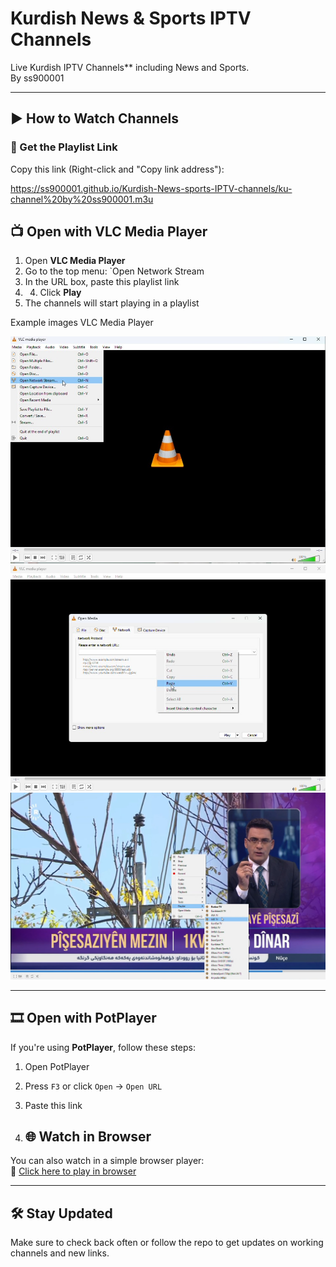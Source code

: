 # Kurdish News & Sports IPTV Channels

Live Kurdish IPTV Channels** including News and Sports.  
 By ss900001

---

## ▶️ How to Watch Channels

### 🔗 Get the Playlist Link

Copy this link (Right-click and "Copy link address"):

https://ss900001.github.io/Kurdish-News-sports-IPTV-channels/ku-channel%20by%20ss900001.m3u 

## 📺 Open with VLC Media Player

1. Open **VLC Media Player**
2. Go to the top menu: `Open Network Stream
3. In the URL box, paste this playlist link
4. 4. Click **Play**
5. The channels will start playing in a playlist

Example images VLC Media Player

![Step 1 - VLC](https://github.com/ss900001/Kurdish-News-sports-IPTV-channels/blob/main/1.jpg?raw=true)  
![Step 2 - VLC](https://github.com/ss900001/Kurdish-News-sports-IPTV-channels/blob/main/2.jpg?raw=true)  
![Step 3 - VLC](https://github.com/ss900001/Kurdish-News-sports-IPTV-channels/blob/main/3.jpg?raw=true)

---

## 🎞️ Open with PotPlayer

If you're using **PotPlayer**, follow these steps:

1. Open PotPlayer
2. Press `F3` or click `Open` → `Open URL`
3. Paste this link

4. ## 🌐 Watch in Browser

You can also watch in a simple browser player:  
🔗 [Click here to play in browser](https://ss900001.github.io/Kurdish-sports-IPTV-channels/playtv)

---

## 🛠 Stay Updated

Make sure to check back often or follow the repo to get updates on working channels and new links.


